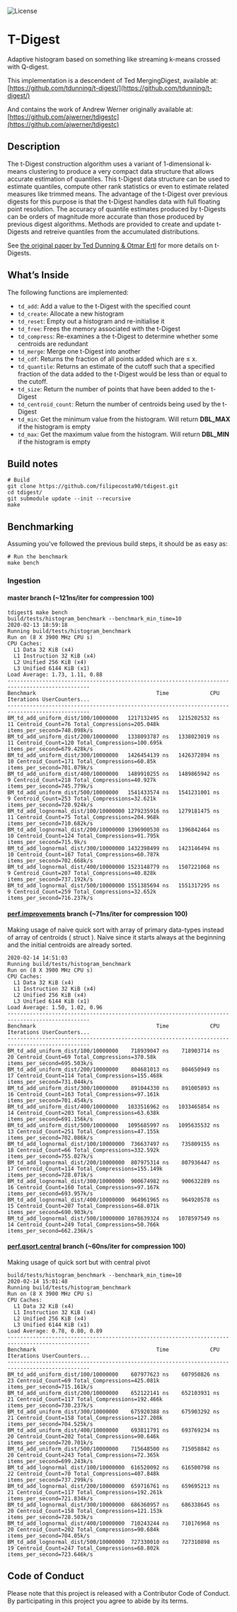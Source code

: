 
![License](https://img.shields.io/badge/License-MIT-blue.svg)

# T-Digest

Adaptive histogram based on something like streaming k-means crossed with Q-digest.


This implementation is a descendent of Ted MergingDigest, available at:
[https://github.com/tdunning/t-digest/](https://github.com/tdunning/t-digest/)


And contains the work of  Andrew Werner originally available at:
[https://github.com/ajwerner/tdigestc](https://github.com/ajwerner/tdigestc)

## Description

The t-Digest construction algorithm uses a variant of 1-dimensional
k-means clustering to produce a very compact data structure that allows
accurate estimation of quantiles. This t-Digest data structure can be
used to estimate quantiles, compute other rank statistics or even to
estimate related measures like trimmed means. The advantage of the
t-Digest over previous digests for this purpose is that the t-Digest
handles data with full floating point resolution. The accuracy of
quantile estimates produced by t-Digests can be orders of magnitude more
accurate than those produced by previous digest algorithms. Methods are
provided to create and update t-Digests and retreive quantiles from the
accumulated distributions.

See [the original paper by Ted Dunning & Otmar
Ertl](https://arxiv.org/abs/1902.04023) for more details on t-Digests.

## What’s Inside

The following functions are implemented:

  - `td_add`: Add a value to the t-Digest with the specified count
  - `td_create`: Allocate a new histogram
  - `td_reset`: Empty out a histogram and re-initialise it
  - `td_free`: Frees the memory associated with the t-Digest
  - `td_compress`: Re-examines a the t-Digest to determine whether some centroids are redundant
  - `td_merge`: Merge one t-Digest into another
  - `td_cdf`:  Returns the fraction of all points added which are &le; x.
  - `td_quantile`: Returns an estimate of the cutoff such that a specified fraction of the data added to the t-Digest would be less than or equal to the cutoff.
  - `td_size`: Return the number of points that have been added to the t-Digest
  - `td_centroid_count`: Return the number of centroids being used by the t-Digest
  - `td_min`: Get the minimum value from the histogram.  Will return __DBL_MAX__ if the histogram is empty
  - `td_max`: Get the maximum value from the histogram.  Will return __DBL_MIN__ if the histogram is empty

## Build notes

``` 
# Build
git clone https://github.com/filipecosta90/tdigest.git
cd tdigest/
git submodule update --init --recursive
make
```
## Benchmarking

Assuming you've followed the previous build steps, it should be as easy as:
``` 
# Run the benchmark
make bench
```

### Ingestion

#### master branch (~121ns/iter for compression 100)
``` 
tdigest$ make bench
build/tests/histogram_benchmark --benchmark_min_time=10
2020-02-13 18:59:18
Running build/tests/histogram_benchmark
Run on (8 X 3900 MHz CPU s)
CPU Caches:
  L1 Data 32 KiB (x4)
  L1 Instruction 32 KiB (x4)
  L2 Unified 256 KiB (x4)
  L3 Unified 6144 KiB (x1)
Load Average: 1.73, 1.11, 0.88
------------------------------------------------------------------------------------------------
Benchmark                                      Time             CPU   Iterations UserCounters...
------------------------------------------------------------------------------------------------
BM_td_add_uniform_dist/100/10000000   1217132495 ns   1215202532 ns           11 Centroid_Count=76 Total_Compressions=205.048k items_per_second=748.098k/s
BM_td_add_uniform_dist/200/10000000   1338093787 ns   1338023019 ns           11 Centroid_Count=120 Total_Compressions=100.695k items_per_second=679.428k/s
BM_td_add_uniform_dist/300/10000000   1426454139 ns   1426372894 ns           10 Centroid_Count=171 Total_Compressions=60.85k items_per_second=701.079k/s
BM_td_add_uniform_dist/400/10000000   1489910255 ns   1489865942 ns            9 Centroid_Count=218 Total_Compressions=40.927k items_per_second=745.779k/s
BM_td_add_uniform_dist/500/10000000   1541433574 ns   1541231001 ns            9 Centroid_Count=253 Total_Compressions=32.621k items_per_second=720.924k/s
BM_td_add_lognormal_dist/100/10000000 1279235916 ns   1279181475 ns           11 Centroid_Count=75 Total_Compressions=204.968k items_per_second=710.682k/s
BM_td_add_lognormal_dist/200/10000000 1396900530 ns   1396842464 ns           10 Centroid_Count=124 Total_Compressions=91.795k items_per_second=715.9k/s
BM_td_add_lognormal_dist/300/10000000 1432398499 ns   1423146494 ns           10 Centroid_Count=167 Total_Compressions=60.787k items_per_second=702.668k/s
BM_td_add_lognormal_dist/400/10000000 1523148779 ns   1507221068 ns            9 Centroid_Count=207 Total_Compressions=40.828k items_per_second=737.192k/s
BM_td_add_lognormal_dist/500/10000000 1551385694 ns   1551317295 ns            9 Centroid_Count=259 Total_Compressions=32.652k items_per_second=716.237k/s
```

#### [perf.improvements](https://github.com/filipecosta90/tdigest/tree/perf.improvements) branch (~71ns/iter for compression 100)
Making usage of naive quick sort with array of primary data-types instead of array of centroids ( struct ). Naive since it starts always at the beginning and the initial centroids are already sorted.
```
2020-02-14 14:51:03
Running build/tests/histogram_benchmark
Run on (8 X 3900 MHz CPU s)
CPU Caches:
  L1 Data 32 KiB (x4)
  L1 Instruction 32 KiB (x4)
  L2 Unified 256 KiB (x4)
  L3 Unified 6144 KiB (x1)
Load Average: 1.50, 1.02, 0.96
------------------------------------------------------------------------------------------------
Benchmark                                      Time             CPU   Iterations UserCounters...
------------------------------------------------------------------------------------------------
BM_td_add_uniform_dist/100/10000000    718939047 ns    718903714 ns           20 Centroid_Count=69 Total_Compressions=370.58k items_per_second=695.503k/s
BM_td_add_uniform_dist/200/10000000    804681013 ns    804650949 ns           17 Centroid_Count=114 Total_Compressions=155.468k items_per_second=731.044k/s
BM_td_add_uniform_dist/300/10000000    891044330 ns    891005893 ns           16 Centroid_Count=163 Total_Compressions=97.161k items_per_second=701.454k/s
BM_td_add_uniform_dist/400/10000000   1033516962 ns   1033465854 ns           14 Centroid_Count=203 Total_Compressions=63.638k items_per_second=691.156k/s
BM_td_add_uniform_dist/500/10000000   1095685997 ns   1095635532 ns           13 Centroid_Count=251 Total_Compressions=47.155k items_per_second=702.086k/s
BM_td_add_lognormal_dist/100/10000000  736637497 ns    735809155 ns           18 Centroid_Count=66 Total_Compressions=332.592k items_per_second=755.027k/s
BM_td_add_lognormal_dist/200/10000000  807975314 ns    807936447 ns           17 Centroid_Count=114 Total_Compressions=155.149k items_per_second=728.071k/s
BM_td_add_lognormal_dist/300/10000000  900674982 ns    900632289 ns           16 Centroid_Count=160 Total_Compressions=97.167k items_per_second=693.957k/s
BM_td_add_lognormal_dist/400/10000000  964961965 ns    964920578 ns           15 Centroid_Count=207 Total_Compressions=68.071k items_per_second=690.903k/s
BM_td_add_lognormal_dist/500/10000000 1078639324 ns   1078597549 ns           14 Centroid_Count=249 Total_Compressions=50.766k items_per_second=662.236k/s
```

#### [perf.qsort.central](https://github.com/filipecosta90/tdigest/tree/perf.qsort.central) branch (~60ns/iter for compression 100)
Making usage of quick sort but with central pivot
```
build/tests/histogram_benchmark --benchmark_min_time=10
2020-02-14 15:01:48
Running build/tests/histogram_benchmark
Run on (8 X 3900 MHz CPU s)
CPU Caches:
  L1 Data 32 KiB (x4)
  L1 Instruction 32 KiB (x4)
  L2 Unified 256 KiB (x4)
  L3 Unified 6144 KiB (x1)
Load Average: 0.78, 0.80, 0.89
------------------------------------------------------------------------------------------------
Benchmark                                      Time             CPU   Iterations UserCounters...
------------------------------------------------------------------------------------------------
BM_td_add_uniform_dist/100/10000000    607977623 ns    607950826 ns           23 Centroid_Count=69 Total_Compressions=425.081k items_per_second=715.161k/s
BM_td_add_uniform_dist/200/10000000    652122141 ns    652103931 ns           21 Centroid_Count=117 Total_Compressions=192.466k items_per_second=730.237k/s
BM_td_add_uniform_dist/300/10000000    675920388 ns    675903292 ns           21 Centroid_Count=158 Total_Compressions=127.208k items_per_second=704.525k/s
BM_td_add_uniform_dist/400/10000000    693811791 ns    693769234 ns           20 Centroid_Count=202 Total_Compressions=90.646k items_per_second=720.701k/s
BM_td_add_uniform_dist/500/10000000    715648500 ns    715058842 ns           20 Centroid_Count=243 Total_Compressions=72.365k items_per_second=699.243k/s
BM_td_add_lognormal_dist/100/10000000  616520092 ns    616500798 ns           22 Centroid_Count=70 Total_Compressions=407.848k items_per_second=737.299k/s
BM_td_add_lognormal_dist/200/10000000  659716761 ns    659695213 ns           21 Centroid_Count=117 Total_Compressions=192.261k items_per_second=721.834k/s
BM_td_add_lognormal_dist/300/10000000  686360957 ns    686338645 ns           20 Centroid_Count=158 Total_Compressions=121.153k items_per_second=728.503k/s
BM_td_add_lognormal_dist/400/10000000  710243244 ns    710176968 ns           20 Centroid_Count=202 Total_Compressions=90.684k items_per_second=704.05k/s
BM_td_add_lognormal_dist/500/10000000  727330010 ns    727310898 ns           19 Centroid_Count=247 Total_Compressions=68.802k items_per_second=723.646k/s
```
## Code of Conduct

Please note that this project is released with a Contributor Code of
Conduct. By participating in this project you agree to abide by its
terms.
